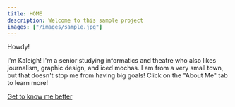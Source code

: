 ```yaml
---
title: HOME
description: Welcome to this sample project
images: ["/images/sample.jpg"]
---
```


Howdy!

I'm Kaleigh! I'm a senior studying informatics and theatre who also likes journalism, graphic design, and iced mochas. I am from a very small town, but that doesn't stop me from having big goals! Click on the "About Me" tab to learn more!

[Get to know me better](/about "Get to know me better")
